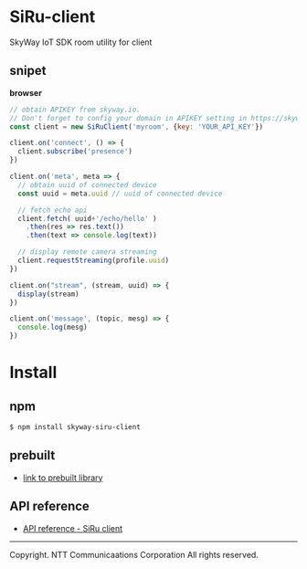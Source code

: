 # SiRu-client

SkyWay IoT SDK room utility for client

## snipet

**browser**

```javascript
// obtain APIKEY from skyway.io.
// Don't forget to config your domain in APIKEY setting in https://skyway.io/ds.
const client = new SiRuClient('myroom', {key: 'YOUR_API_KEY'})

client.on('connect', () => {
  client.subscribe('presence')
})

client.on('meta', meta => {
  // obtain uuid of connected device
  const uuid = meta.uuid // uuid of connected device

  // fetch echo api
  client.fetch( uuid+'/echo/hello' )
    .then(res => res.text())
    .then(text => console.log(text))

  // display remote camera streaming
  client.requestStreaming(profile.uuid)
})

client.on("stream", (stream, uuid) => {
  display(stream)
})

client.on('message', (topic, mesg) => {
  console.log(mesg)
})
```

# Install

## npm

```bash
$ npm install skyway-siru-client
```

## prebuilt

* [link to prebuilt library](https://s3-us-west-1.amazonaws.com/skyway-iot-sdk/dist/SiRuClient.js)

## API reference

* [API reference - SiRu client](https://github.com/nttcom/skyway-iot-sdk/blob/master/docs/apiref/siru_client.md)

---

Copyright. NTT Communicaations Corporation All rights reserved.
